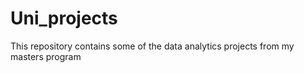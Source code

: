 # Uni_projects

This repository contains some of the data analytics projects from my masters program 
